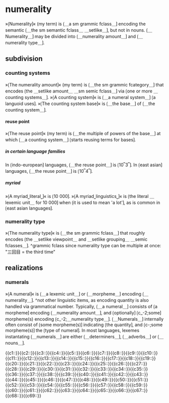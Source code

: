 # numerality

»⟮Numerality⟯« (my term) is ⟮＿a sm grammic fclass＿⟯ encoding the semantic ⟮＿the sm semantic fclass＿ ＿setlike＿⟯, but not in nouns.
⟮＿Numerality＿⟯ may be divided into  ⟮＿numerality amount＿⟯ and ⟮＿numerality type＿⟯.

## subdivision

### counting systems

»⟮The numerality amount⟯« (my term) is ⟮＿the sm grammic fcategory＿⟯ that encodes ⟮the ＿setlike amount＿ ＿sm semic  fclass＿⟯ via ⟮one or more ＿counting systems＿⟯.
»⟮A counting system⟯« is ⟮＿a numeral system＿⟯ ⟮a languoid uses⟯.
»⟮The counting system base⟯« is ⟮＿the base＿⟯ of ⟮＿the counting system＿⟯.

#### reuse point

»⟮The reuse point⟯« (my term) is ⟮＿the multiple of powers of the base＿⟯ at which ⟮＿a counting system＿⟯ ⟮starts reusing terms for bases⟯.

##### in certain language families

In ⟮indo-european⟯ languages, ⟮＿the reuse point＿⟯ is ⟮10⎴3⎴⟯.
In ⟮east asian⟯ languages, ⟮＿the reuse point＿⟯ is ⟮10⎴4⎴⟯.

##### myriad

»⟮A myriad⎵literal⎵⟯« is ⟮10 000⟯.
»⟮A myriad⎵linguistics⎵⟯« is ⟮the literal ＿lexemic unit＿ for 10 000⟯ when ⟮it is used to mean 'a lot'⟯, as is common in ⟮east asian languages⟯.

### numerality type

»⟮The numerality type⟯« is ⟮＿the sm grammic fclass＿⟯ that roughly encodes ⟮the ＿setlike viewpoint＿ and ＿setlike grouping＿ ＿semic fclasses＿⟯.
^grammic fclass since numerality type can be multiple at once: "三回目 = the third time"

## realizations

### numerals

»⟮A numeral⟯« is ⟮＿a lexemic unit＿⟯ or ⟮＿morpheme＿⟯ encoding ⟮＿numerality＿⟯.
^not other linguistic items, as encoding quantity is also handled via grammatical number.
Typically, ⟮＿a numeral＿⟯ consists of ⟮a morpheme⟯ encoding ⟮＿numerality amount＿⟯, and ⟮optionally⟯ ⟮c_-2;some⟯ morpheme(s) encoding ⟮c_-2;＿numerality type＿⟯.
⟮＿Numerals＿⟯ internally often consist of ⟮some morpheme(s)⟯ indicating ⟮the quantity⟯, and ⟮c-;some morpheme(s)⟯ the ⟮type of numeral⟯.
In most languages, lexemes instantating ⟮＿numerals＿⟯ are either ⟮＿determiners＿⟯, ⟮＿adverbs＿⟯ or ⟮＿nouns＿⟯.

<span class='cloze-dump'>{{c1::}}{{c2::}}{{c3::}}{{c4::}}{{c5::}}{{c6::}}{{c7::}}{{c8::}}{{c9::}}{{c10::}}{{c11::}}{{c12::}}{{c13::}}{{c14::}}{{c15::}}{{c16::}}{{c17::}}{{c18::}}{{c19::}}{{c20::}}{{c21::}}{{c22::}}{{c23::}}{{c24::}}{{c25::}}{{c26::}}{{c27::}}{{c28::}}{{c29::}}{{c30::}}{{c31::}}{{c32::}}{{c33::}}{{c34::}}{{c35::}}{{c36::}}{{c37::}}{{c38::}}{{c39::}}{{c40::}}{{c41::}}{{c42::}}{{c43::}}{{c44::}}{{c45::}}{{c46::}}{{c47::}}{{c48::}}{{c49::}}{{c50::}}{{c51::}}{{c52::}}{{c53::}}{{c54::}}{{c55::}}{{c56::}}{{c57::}}{{c58::}}{{c59::}}{{c60::}}{{c61::}}{{c62::}}{{c63::}}{{c64::}}{{c65::}}{{c66::}}{{c67::}}{{c68::}}{{c69::}}</span>